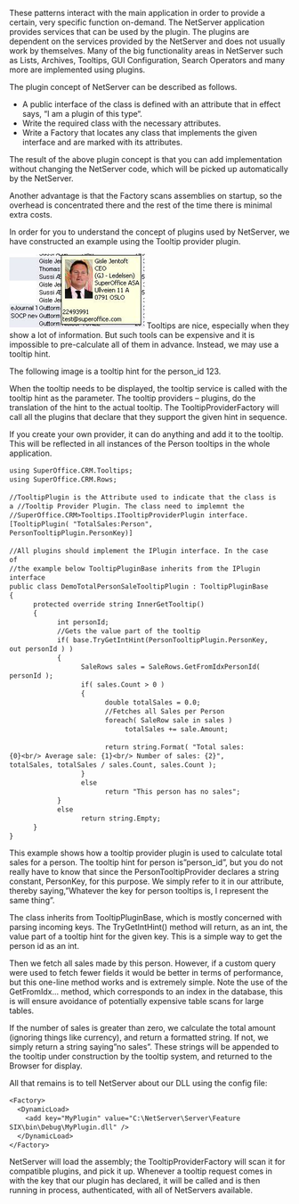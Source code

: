 <properties date="2016-05-11"
SortOrder="8"
/>

These patterns interact with the main application in order to provide a certain, very specific function on-demand. The NetServer application provides services that can be used by the plugin. The plugins are dependent on the services provided by the NetServer and does not usually work by themselves. Many of the big functionality areas in NetServer such as Lists, Archives, Tooltips, GUI Configuration, Search Operators and many more are implemented using plugins.

The plugin concept of NetServer can be described as follows.

* A public interface of the class is defined with an attribute that in effect says, “I am a plugin of this type“.
* Write the required class with the necessary attributes.
* Write a Factory that locates any class that implements the given interface and are marked with its attributes.

The result of the above plugin concept is that you can add implementation without changing the NetServer code, which will be picked up automatically by the NetServer.

Another advantage is that the Factory scans assemblies on startup, so the overhead is concentrated there and the rest of the time there is minimal extra costs.

In order for you to understand the concept of plugins used by NetServer, we have constructed an example using the Tooltip provider plugin.

<img src="../Concept%20Plugin%20pattern,%20Factory%20pattern_files/image001.jpg" width="243" height="134" /> Tooltips are nice, especially when they show a lot of information. But such tools can be expensive and it is impossible to pre-calculate all of them in advance. Instead, we may use a tooltip hint.

The following image is a tooltip hint for the person\_id 123.

When the tooltip needs to be displayed, the tooltip service is called with the tooltip hint as the parameter. The tooltip providers – plugins, do the translation of the hint to the actual tooltip. The TooltipProviderFactory will call all the plugins that declare that they support the given hint in sequence.

If you create your own provider, it can do anything and add it to the tooltip. This will be reflected in all instances of the Person tooltips in the whole application.

```
using SuperOffice.CRM.Tooltips;
using SuperOffice.CRM.Rows;
 
//TooltipPlugin is the Attribute used to indicate that the class is
a //Tooltip Provider Plugin. The class need to implemnt the
//SuperOffice.CRM>Tooltips.ITooltipProviderPlugin interface.
[TooltipPlugin( "TotalSales:Person",
PersonTooltipPlugin.PersonKey)]
 
//All plugins should implement the IPlugin interface. In the case
of
//the example below TooltipPluginBase inherits from the IPlugin
interface
public class DemoTotalPersonSaleTooltipPlugin : TooltipPluginBase
{
      protected override string InnerGetTooltip()
      {
            int personId;
            //Gets the value part of the tooltip
            if( base.TryGetIntHint(PersonTooltipPlugin.PersonKey,
out personId ) )
            {
                  SaleRows sales = SaleRows.GetFromIdxPersonId(
personId );
                  if( sales.Count > 0 )
                  {
                        double totalSales = 0.0;
                        //Fetches all Sales per Person
                        foreach( SaleRow sale in sales )
                             totalSales += sale.Amount;
 
                        return string.Format( "Total sales:
{0}<br/> Average sale: {1}<br/> Number of sales: {2}",
totalSales, totalSales / sales.Count, sales.Count );
                  }
                  else
                        return "This person has no sales";
            }
            else
                  return string.Empty;
      }
}
```

 

This example shows how a tooltip provider plugin is used to calculate total sales for a person. The tooltip hint for person is”person\_id”, but you do not really have to know that since the PersonTooltipProvider declares a string constant, PersonKey, for this purpose. We simply refer to it in our attribute, thereby saying,”Whatever the key for person tooltips is, I represent the same thing”.

The class inherits from TooltipPluginBase, which is mostly concerned with parsing incoming keys. The TryGetIntHint() method will return, as an int, the value part of a tooltip hint for the given key. This is a simple way to get the person id as an int.

Then we fetch all sales made by this person. However, if a custom query were used to fetch fewer fields it would be better in terms of performance, but this one-line method works and is extremely simple. Note the use of the GetFromIdx... method, which corresponds to an index in the database, this is will ensure avoidance of potentially expensive table scans for large tables.

If the number of sales is greater than zero, we calculate the total amount (ignoring things like currency), and return a formatted string. If not, we simply return a string saying”no sales”.  These strings will be appended to the tooltip under construction by the tooltip system, and returned to the Browser for display.

All that remains is to tell NetServer about our DLL using the config file:

```
<Factory>
  <DynamicLoad>
    <add key="MyPlugin" value="C:\NetServer\Server\Feature
SIX\bin\Debug\MyPlugin.dll" />
  </DynamicLoad>
</Factory>
```

 

NetServer will load the assembly; the TooltipProviderFactory will scan it for compatible plugins, and pick it up. Whenever a tooltip request comes in with the key that our plugin has declared, it will be called and is then running in process, authenticated, with all of NetServers available.
